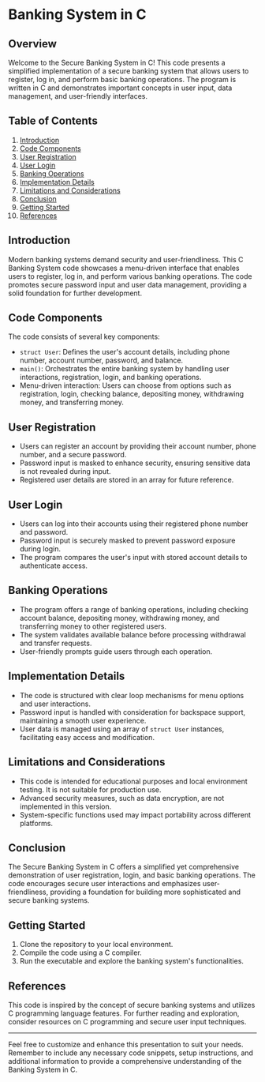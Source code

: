 # Banking System in C

## Overview

Welcome to the Secure Banking System in C! This code presents a simplified implementation of a secure banking system that allows users to register, log in, and perform basic banking operations. The program is written in C and demonstrates important concepts in user input, data management, and user-friendly interfaces.

## Table of Contents

1. [Introduction](#introduction)
2. [Code Components](#code-components)
3. [User Registration](#user-registration)
4. [User Login](#user-login)
5. [Banking Operations](#banking-operations)
6. [Implementation Details](#implementation-details)
7. [Limitations and Considerations](#limitations-and-considerations)
8. [Conclusion](#conclusion)
9. [Getting Started](#getting-started)
10. [References](#references)

## Introduction

Modern banking systems demand security and user-friendliness. This C Banking System code showcases a menu-driven interface that enables users to register, log in, and perform various banking operations. The code promotes secure password input and user data management, providing a solid foundation for further development.

## Code Components

The code consists of several key components:
- `struct User`: Defines the user's account details, including phone number, account number, password, and balance.
- `main()`: Orchestrates the entire banking system by handling user interactions, registration, login, and banking operations.
- Menu-driven interaction: Users can choose from options such as registration, login, checking balance, depositing money, withdrawing money, and transferring money.

## User Registration

- Users can register an account by providing their account number, phone number, and a secure password.
- Password input is masked to enhance security, ensuring sensitive data is not revealed during input.
- Registered user details are stored in an array for future reference.

## User Login

- Users can log into their accounts using their registered phone number and password.
- Password input is securely masked to prevent password exposure during login.
- The program compares the user's input with stored account details to authenticate access.

## Banking Operations

- The program offers a range of banking operations, including checking account balance, depositing money, withdrawing money, and transferring money to other registered users.
- The system validates available balance before processing withdrawal and transfer requests.
- User-friendly prompts guide users through each operation.

## Implementation Details

- The code is structured with clear loop mechanisms for menu options and user interactions.
- Password input is handled with consideration for backspace support, maintaining a smooth user experience.
- User data is managed using an array of `struct User` instances, facilitating easy access and modification.

## Limitations and Considerations

- This code is intended for educational purposes and local environment testing. It is not suitable for production use.
- Advanced security measures, such as data encryption, are not implemented in this version.
- System-specific functions used may impact portability across different platforms.

## Conclusion

The Secure Banking System in C offers a simplified yet comprehensive demonstration of user registration, login, and basic banking operations. The code encourages secure user interactions and emphasizes user-friendliness, providing a foundation for building more sophisticated and secure banking systems.

## Getting Started

1. Clone the repository to your local environment.
2. Compile the code using a C compiler.
3. Run the executable and explore the banking system's functionalities.

## References

This code is inspired by the concept of secure banking systems and utilizes C programming language features. For further reading and exploration, consider resources on C programming and secure user input techniques.

---

Feel free to customize and enhance this presentation to suit your needs. Remember to include any necessary code snippets, setup instructions, and additional information to provide a comprehensive understanding of the Banking System in C.
